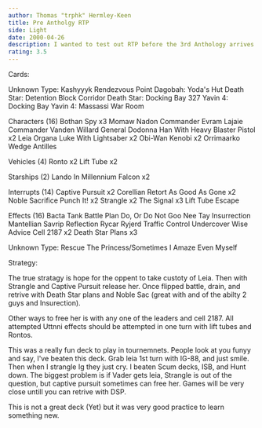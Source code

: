```yaml
---
author: Thomas "trphk" Hermley-Keen
title: Pre Antholgy RTP
side: Light
date: 2000-04-26
description: I wanted to test out RTP before the 3rd Anthology arrives and hopefully makes it a better deck.
rating: 3.5
---
```

Cards: 

Unknown Type:
Kashyyyk
Rendezvous Point
Dagobah: Yoda's Hut
Death Star: Detention Block Corridor
Death Star: Docking Bay 327
Yavin 4: Docking Bay
Yavin 4: Massassi War Room

Characters (16)
Bothan Spy  x3
Momaw Nadon
Commander Evram Lajaie
Commander Vanden Willard
General Dodonna
Han With Heavy Blaster Pistol  x2
Leia Organa
Luke With Lightsaber  x2
Obi-Wan Kenobi	x2
Orrimaarko
Wedge Antilles

Vehicles (4)
Ronto  x2
Lift Tube  x2

Starships (2)
Lando In Millennium Falcon  x2

Interrupts (14)
Captive Pursuit  x2
Corellian Retort
As Good As Gone  x2
Noble Sacrifice
Punch It!  x2
Strangle  x2
The Signal  x3
Lift Tube Escape

Effects (16)
Bacta Tank
Battle Plan
Do, Or Do Not
Goo Nee Tay
Insurrection
Mantellian Savrip
Reflection
Rycar Ryjerd
Traffic Control
Undercover
Wise Advice
Cell 2187  x2
Death Star Plans  x3

Unknown Type:
Rescue The Princess/Sometimes I Amaze Even Myself


Strategy: 

The true stratagy is hope for the oppent to take custoty of Leia. Then with Strangle and Captive Pursuit release her. Once flipped battle, drain, and retrive with Death Star plans and Noble Sac (great with and of the abilty 2 guys and Insurection).

Other ways to free her is with any one of the leaders and cell 2187. All attempted Uttnni effects should be attempted in one turn with lift tubes and Rontos.

This was a really fun deck to play in tournemnets. People look at you funyy and say, I've beaten this deck. Grab leia 1st turn with IG-88, and just smile. Then when I strangle Ig they just cry. I beaten Scum decks, ISB, and Hunt down. The biggest problem is if Vader gets leia, Strangle is out of the question, but captive pursuit sometimes can free her. Games will be very close untill you can retrive with DSP.

This is not a great deck (Yet) but it was very good practice to learn something new.

